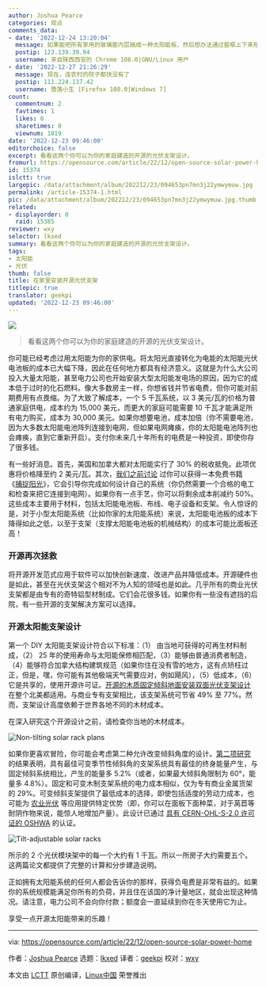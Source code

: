 ```yaml
---
author: Joshua Pearce
categories: 观点
comments_data:
- date: '2022-12-24 13:20:04'
  message: 如果能吧所有家用的玻璃窗内层搞成一种太阳能板，然后想办法通过窗框上下来形成正负极，在有一套布线系统，这是不是未来建筑可以考虑的窗户模式
  postip: 123.139.39.94
  username: 来自陕西西安的 Chrome 108.0|GNU/Linux 用户
- date: '2022-12-27 21:26:29'
  message: 现在，连农村的院子都快没有了
  postip: 111.224.137.42
  username: 堕落小生 [Firefox 108.0|Windows 7]
count:
  commentnum: 2
  favtimes: 1
  likes: 0
  sharetimes: 0
  viewnum: 1819
date: '2022-12-23 09:46:00'
editorchoice: false
excerpt: 看看这两个你可以为你的家庭建造的开源的光伏支架设计。
fromurl: https://opensource.com/article/22/12/open-source-solar-power-home
id: 15374
islctt: true
largepic: /data/attachment/album/202212/23/094653pn7mn3j22ymwymuw.jpg
permalink: /article-15374-1.html
pic: /data/attachment/album/202212/23/094653pn7mn3j22ymwymuw.jpg.thumb.jpg
related:
- displayorder: 0
  raid: 15385
reviewer: wxy
selector: lkxed
summary: 看看这两个你可以为你的家庭建造的开源的光伏支架设计。
tags:
- 太阳能
- 光伏
thumb: false
title: 在家里安装开源光伏支架
titlepic: true
translator: geekpi
updated: '2022-12-23 09:46:00'
---
```


![](/data/attachment/album/202212/23/094653pn7mn3j22ymwymuw.jpg)



> 
> 看看这两个你可以为你的家庭建造的开源的光伏支架设计。
> 
> 
> 


你可能已经考虑过用太阳能为你的家供电。将太阳光直接转化为电能的太阳能光伏电池板的成本已大幅下降，因此在任何地方都具有经济意义。这就是为什么大公司投入大量太阳能，甚至电力公司也开始安装大型太阳能发电场的原因，因为它的成本低于过时的化石燃料。像大多数房主一样，你想省钱并节省电费，但你可能对前期费用有点畏缩。为了大致了解成本，一个 5 千瓦系统，以 3 美元/瓦的价格为普通家庭供电，成本约为 15,000 美元，而更大的家庭可能需要 10 千瓦才能满足所有电力购买，成本为 30,000 美元。如果你想要电池，成本加倍（你不需要电池，因为大多数太阳能电池阵列连接到电网，但如果电网瘫痪，你的太阳能电池阵列也会瘫痪，直到它重新开启）。支付你未来几十年所有的电费是一种投资，即使你存了很多钱。


有一些好消息。首先，美国和加拿大都对太阳能实行了 30% 的税收抵免。此项优惠将价格降至约 2 美元/瓦。其次，[我们之前讨论](https://opensource.com/article/21/11/open-source-solar-power) 过你可以获得一本免费书籍 《[捕捉阳光](https://tocatchthesun.com/)》，它会引导你完成如何设计自己的系统（你仍然需要一个合格的电工和检查来把它连接到电网）。如果你有一点手艺，你可以将剩余成本削减约 50%。这些成本主要用于材料，包括太阳能电池板、布线、电子设备和支架。令人惊讶的是，对于小型太阳能系统（比如你家的太阳能系统）来说，太阳能电池板的成本下降得如此之低，以至于支架（支撑太阳能电池板的机械结构）的成本可能比面板还高！


### 开源再次拯救


将开源开发范式应用于软件可以加快创新速度、改进产品并降低成本。开源硬件也是如此，甚至在光伏支架这个相对不为人知的领域也是如此。几乎所有的商业光伏支架都是由专有的奇特铝型材制成。它们会花很多钱。如果你有一些没有遮挡的后院，有一些开源的支架解决方案可以选择。


### 开源太阳能支架设计


第一个 DIY 太阳能支架设计符合以下标准：（1） 由当地可获得的可再生材料制成，（2） 25 年的使用寿命与太阳能保修相匹配，（3）能够由普通消费者制造，（4）能够符合加拿大结构建筑规范（如果你住在没有雪的地方，这有点矫枉过正，但是，嘿，你可能有其他极端天气需要应对，例如飓风），（5）低成本，（6）它是共享的，使用开源许可证。[开源的木质固定倾斜地面安装双面光伏支架设计](https://doi.org/10.3390/designs6030041) 在整个北美都适用。与商业专有支架相比，该支架系统可节省 49% 至 77%。然而，支架设计高度依赖于世界各地不同的木材成本。


在深入研究这个开源设计之前，请检查你当地的木材成本。


![Non-tilting solar rack plans](/data/attachment/album/202212/23/094733n8an88dd8n2n2uj2.jpg)


如果你更喜欢冒险，你可能会考虑第二种允许改变倾斜角度的设计。[第二项研究](https://doi.org/10.3390/designs6030054) 的结果表明，具有最佳可变季节性倾斜角的支架系统具有最佳的终身能量产生，与固定倾斜系统相比，产生的能量多 5.2%（或者，如果最大倾斜角限制为 60°，能量多 4.8%）。固定和可变木制支架系统的电力成本相似，仅为专有商业金属货架的 29%。可变倾斜支架提供了最低成本的选择，即使包括适度的劳动力成本，也可能为 [农业光伏](https://www.academia.edu/18406368/The_potential_of_agrivoltaic_systems) 等应用提供特定优势（即，你可以在面板下面种菜，对于莴苣等耐阴作物来说，能惊人地增加产量）。此设计已通过 [具有 CERN-OHL-S-2.0 许可证的 OSHWA](https://certification.oshwa.org/ca000013.html) 的认证。


![Tilt-adjustable solar racks](/data/attachment/album/202212/23/094740tyktqhkzc5k25q9q.jpg)


所示的 2 个光伏模块架中的每一个大约有 1 千瓦。所以一所房子大约需要五个。这两篇论文都提供了完整的计算和分步建造说明。


正如拥有太阳能系统的任何人都会告诉你的那样，获得负电费是非常有益的。如果你的系统规模能满足你所有的负荷，并且住在该国的净计量地区，就会出现这种情况。请注意，电力公司不会向你付款；额度会一直延续到你在冬天使用它为止。


享受一点开源太阳能带来的乐趣！




---


via: <https://opensource.com/article/22/12/open-source-solar-power-home>


作者：[Joshua Pearce](https://opensource.com/users/joshuapearce) 选题：[lkxed](https://github.com/lkxed) 译者：[geekpi](https://github.com/geekpi) 校对：[wxy](https://github.com/wxy)


本文由 [LCTT](https://github.com/LCTT/TranslateProject) 原创编译，[Linux中国](https://linux.cn/) 荣誉推出